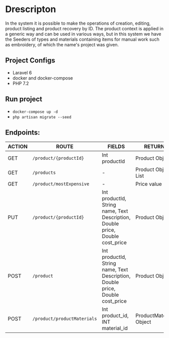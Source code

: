 # Drescripton
In the system it is possible to make the operations of creation, editing, product listing and product recovery by ID. The product context is applied in a generic way and can be used in various ways, but in this system we have the Seeders of types and materials containing items for manual work such as embroidery, of which the name's project was given.

## Project Configs
 - Laravel 6
 - docker and docker-compose
 - PHP 7.2

## Run project
 - `docker-compose up -d`
 - `php artisan migrate --seed`

## Endpoints:

ACTION |            ROUTE             |                                    FIELDS                                     |         RETURN
------ | ---------------------------- | ----------------------------------------------------------------------------- | ----------------------
GET    | `/product/{productId}`       | Int productId                                                                 | Product Object
GET    | `/products`                  | -                                                                             | Product Object List
GET    | `/product/mostExpensive`     | -                                                                             | Price value
PUT    | `/product/{productId}`       | Int productId, String name, Text Description, Double price, Double cost_price | Product Object
POST   | `/product`                   | Int productId, String name, Text Description, Double price, Double cost_price | Product Object
POST   | `/product/productMaterials` | Int product_id, INT material_id                                               | ProductMaterial Object